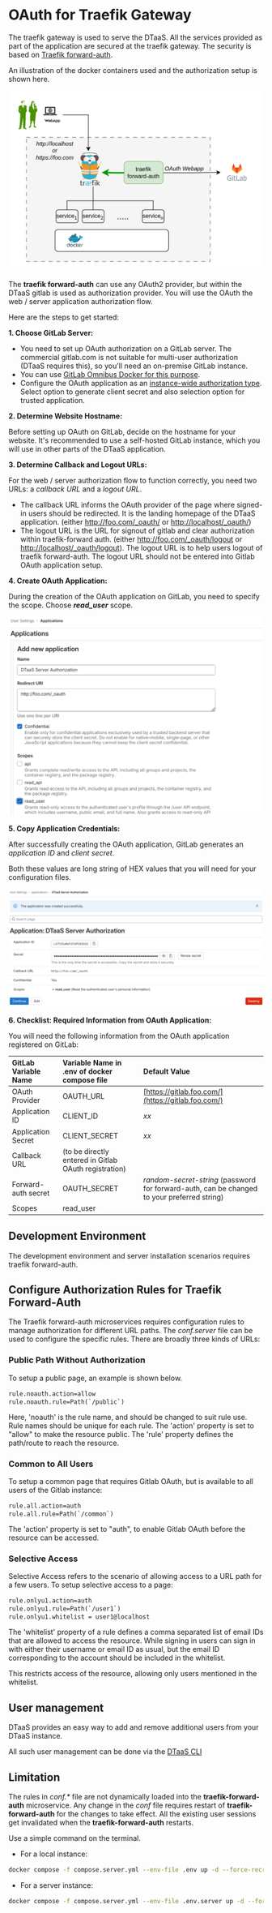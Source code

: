 # OAuth for Traefik Gateway

The traefik gateway is used to serve the DTaaS. All the services
provided as part of the application are secured at the traefik gateway.
The security is based on [Traefik forward-auth](https://github.com/thomseddon/traefik-forward-auth).

An illustration of the docker containers used and the authorization
setup is shown here.

![traefik oauth](./traefik-oauth.png)

The **traefik forward-auth** can use any OAuth2 provider, but within the DTaaS
gitlab is used as authorization provider.
You will use
the OAuth the web / server application
authorization flow.

Here are the steps to get started:

**1. Choose GitLab Server:**

- You need to set up OAuth authorization on a GitLab server.
  The commercial gitlab.com is not suitable for multi-user authorization
  (DTaaS requires this), so you'll need an on-premise GitLab instance.
- You can use
  [GitLab Omnibus Docker for this purpose](https://docs.gitlab.com/ee/install/docker.html).
- Configure the OAuth application as an
  [instance-wide authorization type](https://docs.gitlab.com/ee/integration/oauth_provider.html#create-an-instance-wide-application).
  Select option to generate client secret and also selection option
  for trusted application.

**2. Determine Website Hostname:**

Before setting up OAuth on GitLab, decide on the hostname for your website.
It's recommended to use a self-hosted GitLab instance, which you will use in
other parts of the DTaaS application.

**3. Determine Callback and Logout URLs:**

For the web / server authorization flow to function correctly,
you need two URLs: a _callback URL_ and a _logout URL_.

- The callback URL informs the OAuth provider of the
  page where
  signed-in users should be redirected. It is the landing
  homepage of the DTaaS application.
  (either <http://foo.com/_oauth/> or <http://localhost/_oauth/>)
- The logout URL is the URL for signout of gitlab and clear authorization
  within traefik-forward auth.
  (either <http://foo.com/_oauth/logout> or <http://localhost/_oauth/logout>).
  The logout URL is to help users logout of traefik forward-auth. The logout
  URL should not be entered into Gitlab OAuth application setup.

**4. Create OAuth Application:**

During the creation of the OAuth application on GitLab, you need to specify
the scope. Choose **_read_user_** scope.

![Creation of Server OAuth Application](server-oauth.png)

**5. Copy Application Credentials:**

After successfully creating the OAuth application, GitLab generates
an _application ID_ and _client secret_.

Both these values are long string of HEX values that you will need for
your configuration files.

![Server OAuth Application Credentials](server-oauth2.png)

**6. Checklist: Required Information from OAuth Application:**

You will need the following information from
the OAuth application registered on GitLab:

<!-- markdownlint-disable MD013 -->
| GitLab Variable Name | Variable Name in .env of docker compose file | Default Value |
|:---|:---|:---|
|OAuth Provider|OAUTH_URL|[https://gitlab.foo.com/](https://gitlab.foo.com/)|
|Application ID|CLIENT_ID| _xx_ |
|Application Secret|CLIENT_SECRET| _xx_ |
|Callback URL|(to be directly entered in Gitlab OAuth registration)||
|Forward-auth secret|OAUTH_SECRET|_random-secret-string_ (password for forward-auth, can be changed to your preferred string) |
|Scopes| read_user ||
<!-- markdownlint-enable MD013 -->

## Development Environment

The development environment and server installation scenarios
requires traefik forward-auth.

## Configure Authorization Rules for Traefik Forward-Auth

The Traefik forward-auth microservices requires configuration rules to manage
authorization for different URL paths.
The _conf.server_ file can be used to configure the specific rules.
There are broadly three kinds of URLs:

### Public Path Without Authorization

To setup a public page, an example is shown below.

```text
rule.noauth.action=allow
rule.noauth.rule=Path(`/public`)
```

Here, 'noauth' is the rule name, and should be changed to suit rule use.
Rule names should be unique for each rule.
The 'action' property is set to "allow" to make the resource public.
The 'rule' property defines the path/route to reach the resource.

### Common to All Users

To setup a common page that requires Gitlab OAuth,
but is available to all users of the Gitlab instance:

```text
rule.all.action=auth
rule.all.rule=Path(`/common`)
```

The 'action' property is set to "auth", to enable Gitlab
OAuth before the resource can be accessed.

### Selective Access

Selective Access refers to the scenario of allowing access to a URL path
for a few users. To setup selective access to a page:

```text
rule.onlyu1.action=auth
rule.onlyu1.rule=Path(`/user1`)
rule.onlyu1.whitelist = user1@localhost
```

The 'whitelist' property of a rule defines a comma separated list
of email IDs that are allowed to access the resource.
While signing in users can sign in with either their username or email ID
as usual, but the email ID corresponding to the
account should be included in the whitelist.

This restricts access of the resource,
allowing only users mentioned in the whitelist.

## User management

DTaaS provides an easy way to add
and remove additional users from your
DTaaS instance.

All such user management can be
done via the [DTaaS CLI](../cli.md)

## Limitation

The rules in _conf.*_ file are not dynamically loaded into
the **traefik-forward-auth** microservice.
Any change in the _conf_ file requires
restart of **traefik-forward-auth** for the changes to take effect.
All the existing user sessions get invalidated when
the **traefik-forward-auth** restarts.

Use a simple command on the terminal.

- For a local instance:

```bash
docker compose -f compose.server.yml --env-file .env up -d --force-recreate traefik-forward-auth
```

- For a server instance:

```bash
docker compose -f compose.server.yml --env-file .env.server up -d --force-recreate traefik-forward-auth
```
